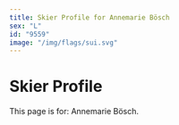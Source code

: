 ```yaml
---
title: Skier Profile for Annemarie Bösch
sex: "L"
id: "9559"
image: "/img/flags/sui.svg" 
---
```


# Skier Profile

This page is for: Annemarie Bösch.
    